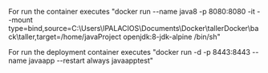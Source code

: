 For run the container executes
"docker run --name java8 -p 8080:8080 -it --mount type=bind,source=C:\Users\IPALACIOS\Documents\Docker\tallerDocker\back\taller,target=/home/javaProject openjdk:8-jdk-alpine /bin/sh"

For run the deployment container executes
"docker run -d -p 8443:8443 --name javaapp --restart always javaapptest"
